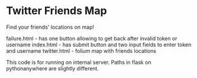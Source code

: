 # Twitter Friends Map

Find your friends' locations on map!

failure.html - has one button allowing to get back after invalid token or username
index.html - has submit button and two input fields to enter token and username
twitter.html - folium map with friends locations

This code is for running on internal server. Paths in flask on pythonanywhere are slightly different.
